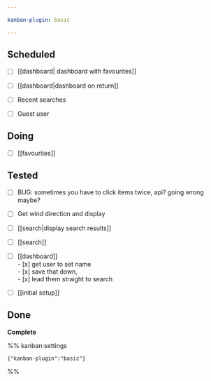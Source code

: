 ```yaml
---

kanban-plugin: basic

---
```


## Scheduled

- [ ] [[dashboard| dashboard with favourites]]
- [ ] [[dashboard|dashboard on return]]
- [ ] Recent searches
- [ ] Guest user


## Doing

- [ ] [[favourites]]


## Tested

- [ ] BUG: sometimes you have to click items twice, api? going wrong maybe?
- [ ] Get wind direction and display
- [ ] [[search|display search results]]
- [ ] [[search]]
- [ ] [[dashboard]]  <br>- [x] get user to set name<br>- [x] save that down,<br>- [x] lead them straight to search
- [ ] [[initial setup]]


## Done

**Complete**




%% kanban:settings
```
{"kanban-plugin":"basic"}
```
%%